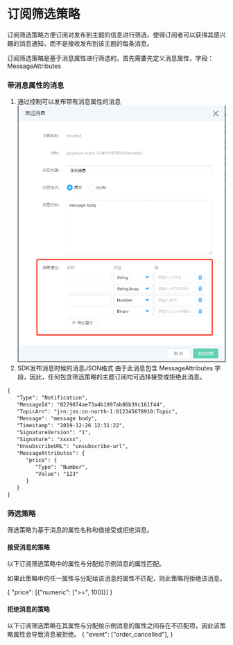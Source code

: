 # 订阅筛选策略

订阅筛选策略方便订阅对发布到主题的信息进行筛选，使得订阅者可以获得其感兴趣的消息通知，而不是接收发布到该主题的每条消息。

订阅筛选策略是基于消息属性进行筛选的，首先需要先定义消息属性，字段：MessageAttributes 

### 带消息属性的消息
1. 通过控制可以发布带有消息属性的消息
![创建](../../../../../image/Internet-Middleware/Notification-Service/订阅筛选策略1.png)
2. SDK发布消息时候的消息JSON格式
由于此消息包含 MessageAttributes 字段，因此，任何包含筛选策略的主题订阅均可选择接受或拒绝此消息。

```
{
   "Type": "Notification",
   "MessageId": "0279074ae73a4b1097ab86b39c161f44",
   "TopicArn": "jrn:jns:cn-north-1:012345678910:Topic",
   "Message": "message body",
   "Timestamp": "2019-12-26 12:31:22",
   "SignatureVersion": "1",
   "Signature": "xxxxx",
   "UnsubscribeURL": "unsubscribe-url",
   "MessageAttributes": {
      "price": {
         "Type": "Number",
         "Value": "123"
      }
   }
}
```

### 筛选策略
筛选策略为基于消息的属性名称和值接受或拒绝消息。

#### 接受消息的策略
以下订阅筛选策略中的属性与分配给示例消息的属性匹配。

如果此策略中的任一属性与分配给该消息的属性不匹配，则此策略将拒绝该消息。

{
   "price": [{"numeric": [">=", 100]}]
}
#### 拒绝消息的策略
以下订阅筛选策略在其属性与分配给示例消息的属性之间存在不匹配项，因此该策略属性会导致消息被拒绝。
{
   "event": ["order_cancelled"],
}
